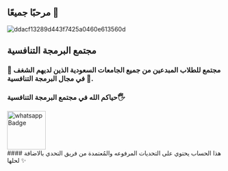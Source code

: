 ## مرحبًا جميعًا 👋

![ddacf13289d443f7425a0460e613560d](https://user-images.githubusercontent.com/128253849/226133594-a8e48796-d947-4669-9674-ccb21c7f5505.jpg)
## مجتمع البرمجة التنافسية 
### مجتمع للطلاب المبدعين من جميع الجامعات السعودية الذين لديهم الشغف 🤩 في مجال البرمجة التنافسية 🤖.
### حياكم الله في مجتمع البرمجة التنافسية🖐
<div id="badges">
  <a href="https://chat.whatsapp.com/IwAfr8zkfwSHIDwoMB97zr">
    <img src="https://www.bing.com/ck/a?!&&p=c91f3ec8a51113e7JmltdHM9MTY3OTA5NzYwMCZpZ3VpZD0wNmEwNTIwYi1lMmM2LTY3YmYtMTBjNS00MzJlZTNkMDY2MjUmaW5zaWQ9NTQ5MQ&ptn=3&hsh=3&fclid=06a0520b-e2c6-67bf-10c5-432ee3d06625&u=a1L2ltYWdlcy9zZWFyY2g_cT0lRDglQTclRDklOEElRDklODIlRDklODglRDklODYlRDglQTklMjAlRDklODglRDglQTclRDglQUElRDglQjMlRDglQTclRDglQTgmRk9STT1JUUZSQkEmaWQ9Qzk5ODlCQTk5MEVGRTg3NzA1NEUxNTZGMTlENzhFQzEzRTQ1MUYyNw&ntb=1" height="90dp" alt="whatsapp Badge"/>
  </a>
</div>
#### هذا الحساب يحتوي على التحديات المرفوعه والمُعتمدة من فريق التحدي بالاضافة لحلها ✨ 
<!--
  <a href="your-youtube-URL">
    <img src="https://img.shields.io/badge/YouTube-red?style=for-the-badge&logo=youtube&logoColor=white" alt="Youtube Badge"/>
  </a>
  <a href="your-twitter-URL">
    <img src="https://img.shields.io/badge/Twitter-blue?style=for-the-badge&logo=twitter&logoColor=white" alt="Twitter Badge"/>
  </a>
Here are some ideas to get you started:

- 🔭 I’m currently working on ...
- 🌱 I’m currently learning ...
- 👯 I’m looking to collaborate on ...
- 🤔 I’m looking for help with ...
- 💬 Ask me about ...
- 📫 How to reach me: ...
- 😄 Pronouns: ...
- ⚡ Fun fact: ...
-->
